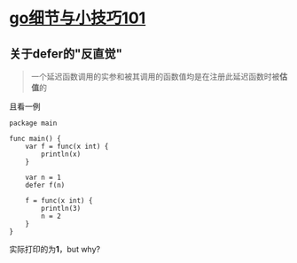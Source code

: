 # [go细节与小技巧101](https://gfw.go101.org/details-and-tips/101.html)
## 关于defer的"反直觉"
> 一个延迟函数调用的实参和被其调用的函数值均是在注册此延迟函数时被**估值**的

且看一例
```golang
package main

func main() {
	var f = func(x int) {
		println(x)
	}

	var n = 1
	defer f(n)

	f = func(x int) {
		println(3)
        n = 2
	}
}
```
实际打印的为**1**，but why?
